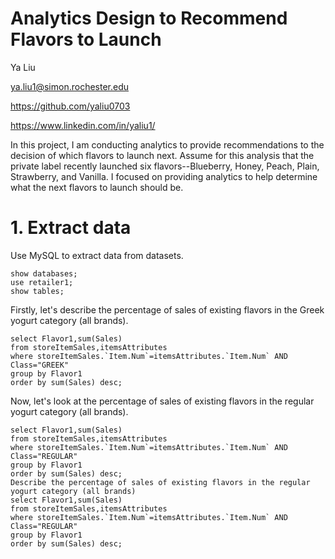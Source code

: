 # Analytics Design to Recommend Flavors to Launch

Ya Liu

ya.liu1@simon.rochester.edu

https://github.com/yaliu0703

https://www.linkedin.com/in/yaliu1/

In this project, I am conducting analytics to provide recommendations to the decision of which flavors to launch next. Assume for this analysis that the private label recently launched six flavors--Blueberry, Honey, Peach, Plain, Strawberry, and Vanilla. I focused on providing analytics to help determine what the next flavors to launch should be.

# 1. Extract data


Use MySQL to extract data from datasets.

```
show databases;
use retailer1;
show tables;
```
Firstly, let's describe the percentage of sales of existing flavors in the Greek yogurt category (all brands).

```
select Flavor1,sum(Sales)
from storeItemSales,itemsAttributes
where storeItemSales.`Item.Num`=itemsAttributes.`Item.Num` AND Class="GREEK" 
group by Flavor1
order by sum(Sales) desc;
```
Now, let's look at the percentage of sales of existing flavors in the regular yogurt category (all brands). 

```
select Flavor1,sum(Sales)
from storeItemSales,itemsAttributes
where storeItemSales.`Item.Num`=itemsAttributes.`Item.Num` AND Class="REGULAR" 
group by Flavor1
order by sum(Sales) desc;
Describe the percentage of sales of existing flavors in the regular yogurt category (all brands) 
select Flavor1,sum(Sales)
from storeItemSales,itemsAttributes
where storeItemSales.`Item.Num`=itemsAttributes.`Item.Num` AND Class="REGULAR" 
group by Flavor1
order by sum(Sales) desc;
```



